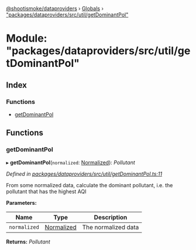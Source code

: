 [@shootismoke/dataproviders](../README.md) › [Globals](../globals.md) › ["packages/dataproviders/src/util/getDominantPol"](_packages_dataproviders_src_util_getdominantpol_.md)

# Module: "packages/dataproviders/src/util/getDominantPol"

## Index

### Functions

* [getDominantPol](_packages_dataproviders_src_util_getdominantpol_.md#getdominantpol)

## Functions

###  getDominantPol

▸ **getDominantPol**(`normalized`: [Normalized](_packages_dataproviders_src_types_.md#normalized)): *Pollutant*

*Defined in [packages/dataproviders/src/util/getDominantPol.ts:11](https://github.com/shootismoke/common/blob/7194251/packages/dataproviders/src/util/getDominantPol.ts#L11)*

From some normalized data, calculate the dominant pollutant, i.e. the
pollutant that has the highest AQI

**Parameters:**

Name | Type | Description |
------ | ------ | ------ |
`normalized` | [Normalized](_packages_dataproviders_src_types_.md#normalized) | The normalized data  |

**Returns:** *Pollutant*
